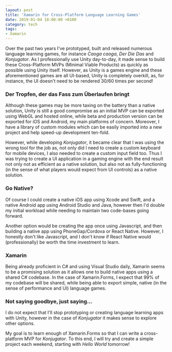 ```yaml
---
layout: post
title: 'Xamarin for Cross-Platform Language Learning Games'
date: 2019-01-04 18:00:00 +0100
category: tech
tags:
- Xamarin
---
```


Over the past two years I've prototyped, built and released numerous language learning games, for instance *Caoga caoga*, *Der Die Das* and *Konjugator*. As I professionally use Unity day-to-day, it made sense to build these Cross-Platform MVPs (Minimal Viable Products) as quickly as possible using Unity itself. However, as Unity is a games engine and these aforementioned games are all UI-based, Unity is completely overkill, as, for instance, the UI doesn't need to be rendered 30/60 times per second!

### Der Tropfen, der das Fass zum Überlaufen bringt

Although these games may be more taxing on the battery than a native solution, Unity is still a good compromise as an initial MVP can be exported using WebGL and hosted online, while beta and production version can be exported for iOS and Android, my main platforms of concern. Moreover, I have a library of custom modules which can be easily imported into a new project and help speed-up development ten-fold.

However, while developing *Konjugator*, it became clear that I was using the wrong tool for the job as, not only did I need to create a custom keyboard for mobile devices, I also needed to create a custom input field too. Thus I was trying to create a UI application in a gaming engine with the end result not only not as efficient as a native solution, but also not as fully-functioning (in the sense of what players would expect from UI controls) as a native solution.

### Go Native?

Of course I could create a native iOS app using Xcode and Swift, and a native Android app using Android Studio and Java, however then I'd double my initial workload while needing to maintain two code-bases going forward.

Another option would be creating the app once using Javascript, and then building a native app using PhoneGap/Cordova or React Native. However, I honestly don't like Javascript, and I don't know if React Native would (professionally) be worth the time investment to learn.

### Xamarin

Being already proficient in C# and using Visual Studio daily, Xamarin seems to be a promising solution as it allows one to build native apps using a shared C# codebase. In the case of Xamarin.Forms, I expect that 99% of my codebase will be shared, while being able to export simple, native (in the sense of performance and UI) language games.

### Not saying goodbye, just saying...

I do not expect that I'll stop prototyping or creating language learning apps with Unity, however in the case of *Konjugator* it makes sense to explore other options.

My goal is to learn enough of Xamarin.Forms so that I can write a cross-platform MVP for *Konjugator*. To this end, I will try and create a simple project each weekend, starting with *Hello World* tomorrow!
